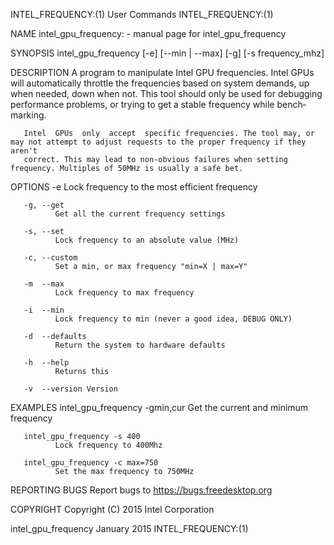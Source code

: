 INTEL_FREQUENCY:(1)                                                User Commands                                               INTEL_FREQUENCY:(1)

NAME
       intel_gpu_frequency: - manual page for intel_gpu_frequency

SYNOPSIS
       intel_gpu_frequency [-e] [--min | --max] [-g] [-s frequency_mhz]

DESCRIPTION
       A  program  to  manipulate  Intel  GPU frequencies. Intel GPUs will automatically throttle the frequencies based on system demands, up when
       needed, down when not. This tool should only be used for debugging performance problems, or trying to get a stable frequency  while  bench‐
       marking.

       Intel  GPUs  only  accept  specific frequencies. The tool may, or may not attempt to adjust requests to the proper frequency if they aren't
       correct. This may lead to non-obvious failures when setting frequency. Multiples of 50MHz is usually a safe bet.

OPTIONS
       -e     Lock frequency to the most efficient frequency

       -g, --get
              Get all the current frequency settings

       -s, --set
              Lock frequency to an absolute value (MHz)

       -c, --custom
              Set a min, or max frequency "min=X | max=Y"

       -m  --max
              Lock frequency to max frequency

       -i  --min
              Lock frequency to min (never a good idea, DEBUG ONLY)

       -d  --defaults
              Return the system to hardware defaults

       -h  --help
              Returns this

       -v  --version Version

EXAMPLES
       intel_gpu_frequency -gmin,cur
              Get the current and minimum frequency

       intel_gpu_frequency -s 400
              Lock frequency to 400Mhz

       intel_gpu_frequency -c max=750
              Set the max frequency to 750MHz

REPORTING BUGS
       Report bugs to https://bugs.freedesktop.org

COPYRIGHT
       Copyright (C) 2015 Intel Corporation

intel_gpu_frequency                                                January 2015                                                INTEL_FREQUENCY:(1)

